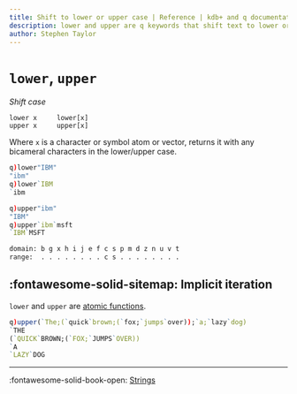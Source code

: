 ```yaml
---
title: Shift to lower or upper case | Reference | kdb+ and q documentation
description: lower and upper are q keywords that shift text to lower or upper case respectively.
author: Stephen Taylor
---
```

# `lower`, `upper`

_Shift case_



```syntax
lower x     lower[x]
upper x     upper[x]
```

Where `x` is a character or symbol atom or vector, returns it with any bicameral characters in the lower/upper case.


```q
q)lower"IBM"
"ibm"
q)lower`IBM
`ibm

q)upper"ibm"
"IBM"
q)upper`ibm`msft
`IBM`MSFT
```

```txt
domain: b g x h i j e f c s p m d z n u v t
range:  . . . . . . . . c s . . . . . . . .
```

## :fontawesome-solid-sitemap: Implicit iteration

`lower` and `upper` are [atomic functions](../basics/atomic.md).

```q
q)upper(`The;(`quick`brown;(`fox;`jumps`over));`a;`lazy`dog)
`THE
(`QUICK`BROWN;(`FOX;`JUMPS`OVER))
`A
`LAZY`DOG
```

----
:fontawesome-solid-book-open:
[Strings](../basics/by-topic.md#strings)